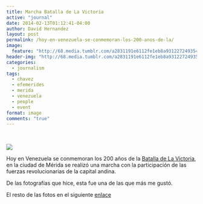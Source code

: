 ```yaml
---
title: Marcha Batalla de La Victoria
active: "journal"
date: 2014-02-13T01:12:41-04:00
author: David Hernandez
layout: post
permalink: /hoy-en-venezuela-se-conmemoran-los-200-anos-de-la/
image: 
  feature: "http://68.media.tumblr.com/a2831191e6112fe1eb8a931227249354/tumblr_n0wu15pZ2R1qzqummo1_1280.jpg"
header-img: "http://68.media.tumblr.com/a2831191e6112fe1eb8a931227249354/tumblr_n0wu15pZ2R1qzqummo1_1280.jpg"
categories:
  - journalism
tags:
  - chavez
  - efemerides
  - merida
  - venezuela
  - people
  - event
format: image
comments: "true"
---
```

&nbsp;

<a href="http://68.media.tumblr.com/a2831191e6112fe1eb8a931227249354/tumblr_n0wu15pZ2R1qzqummo1_1280.jpg"><img src="http://68.media.tumblr.com/a2831191e6112fe1eb8a931227249354/tumblr_n0wu15pZ2R1qzqummo1_1280.jpg"></a>

Hoy en Venezuela se conmemoran los 200 años de la <a href="https://es.wikipedia.org/wiki/Batalla_de_la_victoria" target="_blank">Batalla de La Victoria</a>, en la ciudad de Mérida se realizó una marcha con la participación de las fuerzas revolucionarias de la capital andina.

De las fotografías que hice, esta fue una de las que más me gustó.

El resto de las fotos en el siguiente <a href="https://goo.gl/photos/ugEGfYZYvhZRgPt57" target="_blank">enlace</a>
